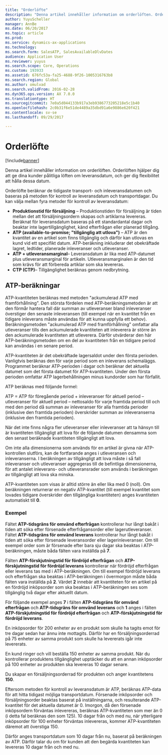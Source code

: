 ```yaml
---
title: "Orderlöfte"
description: "Denna artikel innehåller information om orderlöften. Orderlöften hjälper dig att ge dina kunder pålitliga löften om leveransdatum, och ger dig flexibilitet att hålla dessa datum."
author: YuyuScheller
manager: AnnBe
ms.date: 06/20/2017
ms.topic: article
ms.prod: 
ms.service: dynamics-ax-applications
ms.technology: 
ms.search.form: SalesATP, SalesAvailableDlvDates
audience: Application User
ms.reviewer: yuyus
ms.search.scope: Core, Operations
ms.custom: 193933
ms.assetid: 676fc53a-fa25-4688-9f26-1005316763b8
ms.search.region: Global
ms.author: omulvad
ms.search.validFrom: 2016-02-28
ms.dyn365.ops.version: AX 7.0.0
ms.translationtype: HT
ms.sourcegitcommit: 7e0a5d044133b917a3eb9386773205218e5c1b40
ms.openlocfilehash: 2c0b31f6e51de4489a35dbd91a6e9886e620f421
ms.contentlocale: sv-se
ms.lasthandoff: 09/29/2017

---
```


# <a name="order-promising"></a>Orderlöfte

[!include[banner](../includes/banner.md)]


Denna artikel innehåller information om orderlöften. Orderlöften hjälper dig att ge dina kunder pålitliga löften om leveransdatum, och ger dig flexibilitet att hålla dessa datum.

Orderlöfte beräknar de tidigaste transport- och inleveransdatumen och baseras på metoden för kontroll av leveransdatum och transportdagar. Du kan välja mellan fyra metoder för kontroll av leveransdatum:

-   **Produktionstid för försäljning** – Produktionstiden för försäljning är tiden mellan det att försäljningsordern skapas och artiklarna levereras. Beräknat för leveransdatum baseras på ett standardantal dagar och beaktar inte lagertillgänglighet, känd efterfrågan eller planerad tillgång.
-   **ATP (available-to-promise; "tillgänglig att utlova")** – ATP är den kvantitet av en artikel som finns tillgänglig och därför kan utlovas en kund vid ett specifikt datum. ATP-beräkning inkluderar det obekräftade lagret, ledtider, planerade inleveranser och utleveranser.
-   **ATP + utleveransmarginal**– Leveransdatum är lika med ATP-datumet plus utleveransmarginal för artikeln. Utleveransmarginalen är den tid som krävs för att förbereda artiklar som ska levereras.
-   **CTP (CTP)**– Tillgänglighet beräknas genom nedbrytning.

## <a name="atp-calculations"></a>ATP-beräkningar
ATP-kvantiteten beräknas med metoden "ackumulerad ATP med framförhållning". Den största fördelen med ATP-beräkningsmetoden är att den förmår hantera fall där summan av utleveranser bland inleveranser överstiger den senaste inleveransen (till exempel när en kvantitet från en tidigare inleverans måste användas för att kunna uppfylla ett behov). Beräkningsmetoden "ackumulerad ATP med framförhållning" omfattar alla utleveranser tills den ackumulerade kvantiteten att inleverera är större än den ackumulerade kvantiteten att utleverera. Därför utvärderar den här ATP-beräkningsmetoden om en del av kvantiteten från en tidigare period kan användas i en senare period.  

ATP-kvantiteten är det obekräftade lagersaldot under den första perioden. Vanligtvis beräknas den för varje period som en inleverans schemaläggs. Programmet beräknar ATP-perioden i dagar och beräknar det aktuella datumet som det första datumet för ATP-kvantiteten. Under den första perioden omfattar ATP lagerbehållningen minus kundorder som har förfallit.  

ATP beräknas med följande formel:  

ATP = ATP för föregående period + inleveranser för aktuell period – utleveranser för aktuell period – nettosaldo för varje framtida period till och med den period då summan av inleveranser för alla framtida perioder (inklusive den framtida perioden) överskrider summan av inleveranserna (inklusive den framtida perioden).  

När det inte finns några fler utleveranser eller inleveranser att ta hänsyn till är kvantiteten tillgängligt att lova för de följande datumen densamma som den senast beräknade kvantiteten tillgängligt att lova.  

Om inte alla dimensionerna som används för en artikel är givna när ATP-kontrollen slutförs, kan de fortfarande anges i utleveransen och inleveranserna. I beräkningen av tillgängligt att lova måste i så fall inleveranser och utleveranser aggregeras till de befintliga dimensionerna, för att antalet inleverans- och utleveransrader som används i beräkningen av tillgängligt att lova ska minska.  

ATP-kvantiteten som visas är alltid större än eller lika med 0 (noll). Om beräkningen returnerar en negativ ATP-kvantitet (till exempel kvantitet som lovades tidigare överskrider den tillgängliga kvantiteten) anges kvantiteten automatiskt till **0**.

### <a name="example"></a>Exempel

Fältet **ATP-tidsgräns för omvänd efterfrågan** kontrollerar hur långt bakåt i tiden att söka efter försenade efterfrågansorder eller lagerutleveranser. Fältet **ATP-tidsgräns för omvänd leverans** kontrollerar hur långt bakåt i tiden att söka efter försenade leveransorder eller lagerinleveranser. Om till exempel order som är försenade efter bara sju dagar ska beaktas i ATP-beräkningen, måste båda fälten vara inställda på **7**.  

Fälten **ATP-förskjutningstid för fördröjd efterfrågan** och **ATP-förskjutningstid för fördröjd leverans** kontrollerar när fördröjd efterfrågan eller leverans tas med i ATP-beräkningen. Om till exempel fördröjd leverans och efterfrågan ska beaktas i ATP-beräkningen i övermorgon måste båda fälten vara inställda på **2**. Värdet **2** innebär att kvantiteten för en artikel på en fördröjd inköpsorder som ska beaktas i ATP-beräkningen ses som tillgänglig två dagar efter aktuellt datum.  

För följande exempel anges **7** i fälten **ATP-tidsgräns för omvänd efterfrågan** och **ATP-tidsgräns för omvänd leverans** och **1** anges i fälten **ATP-förskjutningstid för fördröjd efterfrågan** och **ATP-förskjutningstid för fördröjd leverans**.  

En inköpsorder för 200 enheter av en produkt som skulle ha tagits emot för tre dagar sedan har ännu inte mottagits. Därför har en försäljningsorderrad på 75 enheter av samma produkt som skulle ha levererats igår inte levererats.  

En kund ringer och vill beställa 150 enheter av samma produkt. När du kontrollerar produktens tillgänglighet upptäcker du att en annan inköpsorder på 100 enheter av produkten ska levereras 10 dagar senare.  

Du skapar en försäljningsorderrad för produkten och anger kvantitetens **150**.  

Eftersom metoden för kontroll av leveransdatum är ATP, beräknas ATP-data för att hitta tidigast möjliga transportdatum. Försenade inköpsorder och försäljningsorder beaktas baserat på inställningarna, och resulterande ATP-kvantitet för det aktuella datumet är 0. Imorgon, då den försenade inköpsordern förväntas inlevereras, beräknas ATP-kvantiteten som mer än 0 (i detta fal beräknas den som 125). 10 dagar från och med nu, när ytterligare inköpsorder för 100 enheter förväntas inlevereras, kommer ATP-kvantiteten däremot att överstiga 150.  

Därför anges transportdatum som 10 dagar från nu, baserat på beräkningen av ATP. Därför talar du om för kunden att den begärda kvantiteten kan levereras 10 dagar från och med nu.




